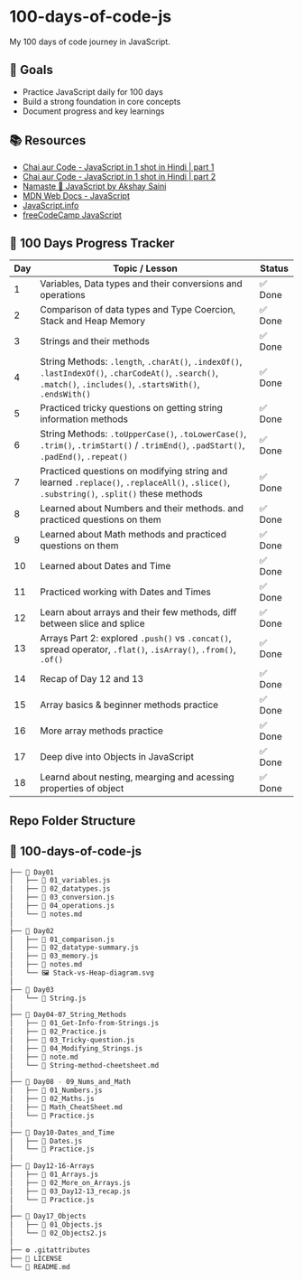 # 100-days-of-code-js

My 100 days of code journey in JavaScript.

## 🚀 Goals

- Practice JavaScript daily for 100 days
- Build a strong foundation in core concepts
- Document progress and key learnings

## 📚 Resources

- [Chai aur Code - JavaScript in 1 shot in Hindi | part 1](https://www.youtube.com/watch?v=sscX432bMZo)
- [Chai aur Code - JavaScript in 1 shot in Hindi | part 2](https://www.youtube.com/watch?v=_TjtAyMkiTI)
- [Namaste 🙏 JavaScript by Akshay Saini](https://www.youtube.com/playlist?list=PLlasXeu85E9eLVlWFs-nz4p8w5sv5Zl3r)
- [MDN Web Docs - JavaScript](https://developer.mozilla.org/en-US/docs/Web/JavaScript)
- [JavaScript.info](https://javascript.info/)
- [freeCodeCamp JavaScript](https://www.freecodecamp.org/learn/javascript-algorithms-and-data-structures/)

## 📅 100 Days Progress Tracker

| Day | Topic / Lesson | Status |
|-----|----------------|--------|
| 1   | Variables, Data types and their conversions and operations | ✅ Done |
| 2   | Comparison of data types and Type Coercion, Stack and Heap Memory | ✅ Done |
| 3   | Strings and their methods | ✅ Done |
| 4   | String Methods: `.length`, `.charAt()`, `.indexOf()`, `.lastIndexOf()`, `.charCodeAt()`, `.search()`, `.match()`, `.includes()`, `.startsWith()`, `.endsWith()` | ✅ Done |
| 5   | Practiced tricky questions on getting string information methods | ✅ Done |
| 6 | String Methods: `.toUpperCase()`, `.toLowerCase()`, `.trim()`, `.trimStart()` / `.trimEnd()`, `.padStart()`, `.padEnd()`, `.repeat()` | ✅ Done |
| 7 | Practiced questions on modifying string and learned `.replace()`, `.replaceAll()`, `.slice()`, `.substring()`, `.split()` these methods| ✅ Done |
| 8 | Learned about Numbers and their methods. and practiced questions on them | ✅ Done |
| 9 | Learned about Math methods and practiced questions on them | ✅ Done |
| 10 | Learned about Dates and Time | ✅ Done |
| 11 | Practiced working with Dates and Times | ✅ Done |
| 12 | Learn about arrays and their few methods, diff between slice and splice | ✅ Done |
| 13 | Arrays Part 2: explored `.push()` vs `.concat()`, spread operator, `.flat()`, `.isArray()`, `.from()`, `.of()` | ✅ Done |
| 14 | Recap of Day 12 and 13 | ✅ Done |
| 15 | Array basics & beginner methods practice | ✅ Done |
| 16 | More array methods practice | ✅ Done |
| 17 | Deep dive into Objects in JavaScript | ✅ Done |
| 18 | Learnd about nesting, mearging and acessing properties of object | ✅ Done |

## Repo Folder Structure

## 📁 100-days-of-code-js

```bash
├── 📂 Day01
│   ├── 📄 01_variables.js
│   ├── 📄 02_datatypes.js
│   ├── 📄 03_conversion.js
│   ├── 📄 04_operations.js
│   └── 📝 notes.md
│
├── 📂 Day02
│   ├── 📄 01_comparison.js
│   ├── 📄 02_datatype-summary.js
│   ├── 📄 03_memory.js
│   ├── 📝 notes.md
│   └── 🖼️ Stack-vs-Heap-diagram.svg
│
├── 📂 Day03
│   └── 📄 String.js
│
├── 📂 Day04-07_String_Methods
│   ├── 📄 01_Get-Info-from-Strings.js
│   ├── 📄 02_Practice.js
│   ├── 📄 03_Tricky-question.js
│   ├── 📄 04_Modifying_Strings.js
│   ├── 📝 note.md
│   └── 📝 String-method-cheetsheet.md
│
├── 📂 Day08 - 09_Nums_and_Math
│   ├── 📄 01_Numbers.js
│   ├── 📄 02_Maths.js
│   ├── 📝 Math_CheatSheet.md
│   └── 📄 Practice.js
│
├── 📂 Day10-Dates_and_Time
│   ├── 📄 Dates.js
│   └── 📄 Practice.js
│
├── 📂 Day12-16-Arrays
│   ├── 📄 01_Arrays.js
│   ├── 📄 02_More_on_Arrays.js
│   ├── 📄 03_Day12-13_recap.js
│   └── 📄 Practice.js
│
├── 📂 Day17_Objects
│   ├── 📄 01_Objects.js
│   └── 📄 02_Objects2.js
│
├── ⚙️ .gitattributes
├── 📜 LICENSE
└── 📝 README.md
